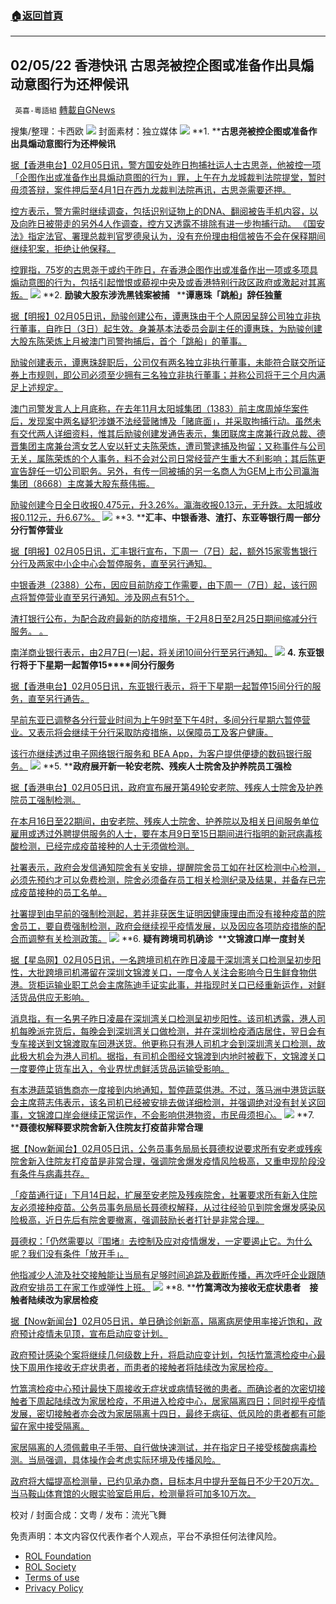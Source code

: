 ###  [:house:返回首頁](https://github.com/ourhimalayas/txt)
---


## 02/05/22 香港快讯 古思尧被控企图或准备作出具煽动意图行为还柙候讯
` 英喜-粵語組` [轉載自GNews](https://gnews.org/zh-hans/1960428/)

搜集/整理：卡西欧
![](https://assets.gnews.org/wp-content/uploads/2022/02/0205fenmianpsd.jpg)
封面素材：独立媒体
![](https://assets.gnews.org/wp-content/uploads/2022/02/2022-02-05-1.png)
**1. ****古思尧被控企图或准备作出具煽动意图行为还柙候讯**

[据【香港电台】02月05日讯，警方国安处昨日拘捕社运人士古思尧，他被控一项「企图作出或准备作出具煽动意图的行为」罪，上午在九龙城裁判法院提堂，暂时毋须答辩，案件押后至4月1日在西九龙裁判法院再讯，古思尧需要还押。](https://news.rthk.hk/rthk/ch/component/k2/1632098-20220205.htm)

[控方表示，警方需时继续调查，包括识别证物上的DNA、翻阅被告手机内容，以及向昨日被带走的另外4人作调查，控方又透露不排除有进一步拘捕行动。 《国安法》指定法官、署理总裁判官罗德泉认为，没有充份理由相信被告不会在保释期间继续犯案，拒绝让他保释。](https://news.rthk.hk/rthk/ch/component/k2/1632098-20220205.htm)

[控罪指，75岁的古思尧于或约于昨日，在香港企图作出或准备作出一项或多项具煽动意图的行为，包括引起憎恨或藐视中央及或香港特别行政区政府或激起对其离叛。](https://news.rthk.hk/rthk/ch/component/k2/1632098-20220205.htm)
![](https://assets.gnews.org/wp-content/uploads/2022/02/2022-02-05-2.png)
**2. ****励骏大股东涉洗黑钱案被捕****   ****谭惠珠「跳船」辞任独董**

[据【明报】02月05日讯，励骏创建公布，谭惠珠由于个人原因呈辞公司独立非执行董事，自昨日（3日）起生效。身兼基本法委员会副主任的谭惠珠，为励骏创建大股东陈荣炼上月被澳门司警拘捕后，首个「跳船」的董事。](https://finance.mingpao.com/fin/instantf/20220204/1643979646801/勵駿大股東涉洗黑錢案被捕-譚惠珠「跳船」辭任獨董)

[励骏创建表示，谭惠珠辞职后，公司仅有两名独立非执行董事，未能符合联交所证券上市规则，即公司必须至少拥有三名独立非执行董事；并称公司将于三个月内满足上述规定。](https://finance.mingpao.com/fin/instantf/20220204/1643979646801/勵駿大股東涉洗黑錢案被捕-譚惠珠「跳船」辭任獨董)

[澳门司警发言人上月底称，在去年11月太阳城集团（1383）前主席周焯华案件后，发现案中两名疑犯涉嫌不法经营赌博及「赌底面」，并采取拘捕行动。虽然未有交代两人详细资料，惟其后励骏创建发通告表示，集团联席主席兼行政总裁、德晋集团主席兼台湾女艺人安以轩丈夫陈荣炼，遭司警逮捕及拘留；又称事件与公司无关，属陈荣炼的个人事务，料不会对公司日常经营产生重大不利影响；其后陈更宣告辞任一切公司职务。另外，有传一同被捕的另一名商人为GEM上市公司瀛海集团（8668）主席兼大股东蔡伟振。](https://finance.mingpao.com/fin/instantf/20220204/1643979646801/勵駿大股東涉洗黑錢案被捕-譚惠珠「跳船」辭任獨董)

[励骏创建今日全日收报0.475元，升3.26%。瀛海收报0.13元，无升跌。太阳城收报0.112元，升6.67%。](https://finance.mingpao.com/fin/instantf/20220204/1643979646801/勵駿大股東涉洗黑錢案被捕-譚惠珠「跳船」辭任獨董)
![](https://assets.gnews.org/wp-content/uploads/2022/02/2022-02-05-3.png)
**3. ****汇丰、中银香港、渣打、东亚等银行周一部分分行暂停营业**

[据【明报】02月05日讯，汇丰银行宣布，下周一（7日）起，额外15家零售银行分行及两家中小企中心会暂停服务，直至另行通知。](https://finance.mingpao.com/fin/instantf/20220205/1644053495710/【不斷更新】匯豐-中銀香港-渣打-東亞等銀行下周部分分行暫停營業)

[中银香港（2388）公布，因应目前防疫工作需要，由下周一（7日）起，该行网点将暂停营业直至另行通知。涉及网点有51个。](https://finance.mingpao.com/fin/instantf/20220205/1644053495710/【不斷更新】匯豐-中銀香港-渣打-東亞等銀行下周部分分行暫停營業)

[渣打银行公布，为配合政府最新的防疫措施，于2月8日至2月25日期间缩减分行服务。 。](https://finance.mingpao.com/fin/instantf/20220205/1644053495710/【不斷更新】匯豐-中銀香港-渣打-東亞等銀行下周部分分行暫停營業)

[南洋商业银行表示，由2月7日(一)起，将关闭10间分行至另行通知。](https://finance.mingpao.com/fin/instantf/20220205/1644053495710/【不斷更新】匯豐-中銀香港-渣打-東亞等銀行下周部分分行暫停營業)
![](https://assets.gnews.org/wp-content/uploads/2022/02/2022-02-05-4.png)
**4. ****东亚银行将于下星期一起暂停****15****间分行服务**

[据【香港电台】02月05日讯，东亚银行表示，将于下星期一起暂停15间分行的服务，直至另行通告。](https://news.rthk.hk/rthk/ch/component/k2/1632095-20220205.htm)

[早前东亚已调整各分行营业时间为上午9时至下午4时，多间分行星期六暂停营业。又表示将会继续于分行采取防疫措施，以保障员工及客户健康。](https://news.rthk.hk/rthk/ch/component/k2/1632095-20220205.htm)

[该行亦继续透过电子网络银行服务和 BEA App，为客户提供便捷的数码银行服务。](https://news.rthk.hk/rthk/ch/component/k2/1632095-20220205.htm)
![](https://assets.gnews.org/wp-content/uploads/2022/02/2022-02-05-5.png)
**5. ****政府展开新一轮安老院、残疾人士院舍及护养院员工强检**

[据【香港电台】02月05日讯，政府宣布展开第49轮安老院、残疾人士院舍及护养院员工强制检测。](https://news.rthk.hk/rthk/ch/component/k2/1632091-20220205.htm)

[在本月16日至22期间，由安老院、残疾人士院舍、护养院以及相关日间服务单位雇用或透过外聘提供服务的人士，要在本月9日至15日期间进行指明的新冠病毒核酸检测，已经完成疫苗接种的人士无须做检测。](https://news.rthk.hk/rthk/ch/component/k2/1632091-20220205.htm)

[社署表示，政府会发信通知院舍有关安排，提醒院舍员工如在社区检测中心检测，必须先预约才可以免费检测，院舍必须备存员工相关检测纪录及结果，并备存已完成疫苗接种的员工名单。](https://news.rthk.hk/rthk/ch/component/k2/1632091-20220205.htm)

[社署提到由早前的强制检测起，若并非获医生证明因健康理由而没有接种疫苗的院舍员工，要自费强制检测，政府会继续视乎疫情发展，以及因应各项防疫措施的配合而调整有关检测政策。](https://news.rthk.hk/rthk/ch/component/k2/1632091-20220205.htm)
![](https://assets.gnews.org/wp-content/uploads/2022/02/2022-02-05-6.png)
**6. ****疑有跨境司机确诊****  ****文锦渡口岸一度封关**

[据【星岛网】02月05日讯，一名跨境司机在昨日凌晨于深圳湾关口检测呈初步阳性，大批跨境司机滞留在深圳文锦渡关口，一度令人关注会影响今日生鲜食物供港。货柜运输业职工总会主席陈迪手证实此事，并指现时关口已经重新运作，对鲜活货品供应无影响。](https://std.stheadline.com/daily/article/2439708/日報-港聞-疑有跨境司機確診-文錦渡口岸一度封關)

[消息指，有一名男子昨日凌晨在深圳湾关口检测呈初步阳性。该司机透露，港人司机每晚派完货后，每晚会到深圳湾关口做检测，并在深圳检疫酒店居住，翌日会有专车接送到文锦渡取车回港送货。他更称只有港人司机才会到深圳湾关口检测，故此极大机会为港人司机。据指，有司机企图经文锦渡到内地时被截下，文锦渡关口一度要停止货车出入，令业界忧虑鲜活货品运输受影响。](https://std.stheadline.com/daily/article/2439708/日報-港聞-疑有跨境司機確診-文錦渡口岸一度封關)

[有本港蔬菜销售商亦一度接到内地通知，暂停蔬菜供港。不过，落马洲中港货运联会主席蒋志伟表示，该名司机已经被安排去做详细检测，并强调绝对没有封关这回事，文锦渡口岸会继续正常运作，不会影响供港物资，市民毋须担心。](https://std.stheadline.com/daily/article/2439708/日報-港聞-疑有跨境司機確診-文錦渡口岸一度封關)
![](https://assets.gnews.org/wp-content/uploads/2022/02/2022-02-05-7.png)
**7. ****聂德权解释要求院舍新入住院友打疫苗非常合理**

[据【Now新闻台】02月05日讯，公务员事务局局长聂德权说要求所有安老或残疾院舍新入住院友打疫苗是非常合理，强调院舍爆发疫情风险极高，又重申现阶段没有条件与病毒共存。](https://news.now.com/home/local/player?newsId=465459)

[「疫苗通行证」下月14日起，扩展至安老院及残疾院舍，社署要求所有新入住院友必须接种疫苗。公务员事务局局长聂德权解释，从过往经验见到院舍爆发感染风险极高，近日先后有院舍要撤离，强调鼓励长者打针是非常合理。](https://news.now.com/home/local/player?newsId=465459)

[聂德权：「仍然需要以『围堵』去控制及应对疫情爆发，一定要遏止它。为什么呢？我们没有条件「放开手」。](https://news.now.com/home/local/player?newsId=465459)

[他指减少人流及社交接触能让当局有足够时间追踪及截断传播，再次呼吁企业跟随政府安排员工在家工作或弹性上班。](https://news.now.com/home/local/player?newsId=465459)
![](https://assets.gnews.org/wp-content/uploads/2022/02/2022-02-05-8.png)
**8. ****竹篙湾改为接收无症状患者　接触者陆续改为家居检疫**

[据【Now新闻台】02月05日讯，单日确诊创新高，隔离病房使用率接近饱和，政府预计疫情未见顶，宣布启动应变计划。](https://news.now.com/home/local/player?newsId=465475)

[政府预计感染个案将继续几何级数上升，将启动应变计划，包括竹篙湾检疫中心最快下周用作接收无症状患者，而患者的接触者将陆续改为家居检疫。](https://news.now.com/home/local/player?newsId=465475)

[竹篙湾检疫中心预计最快下周接收无症状或病情轻微的患者。而确诊者的次密切接触者下周起陆续改为家居检疫，不用进入检疫中心，居家隔离四日；同时视乎疫情发展，密切接触者亦会改为家居隔离十四日，最终无病征、低风险的患者都有可能留在家中接受隔离。](https://news.now.com/home/local/player?newsId=465475)

[家居隔离的人须佩戴电子手带、自行做快速测试，并在指定日子接受核酸病毒检测。当局强调，具体操作会考虑实际环境及传播风险。](https://news.now.com/home/local/player?newsId=465475)

[政府将大幅提高检测量，已约见承办商，目标本月中提升至每日不少于20万次。当马鞍山体育馆的火眼实验室启用后，检测量将可加多10万次。](https://news.now.com/home/local/player?newsId=465475)

校对 / 封面合成：文粤 / 发布：流光飞舞

 

免责声明：本文内容仅代表作者个人观点，平台不承担任何法律风险。

- [ROL Foundation](https://rolfoundation.org/)
- [ROL Society](https://rolsociety.org/)
- [Terms of use](https://gnews.org/terms-of-use-3/)
- [Privacy Policy](https://gnews.org/privacy-policy/)
